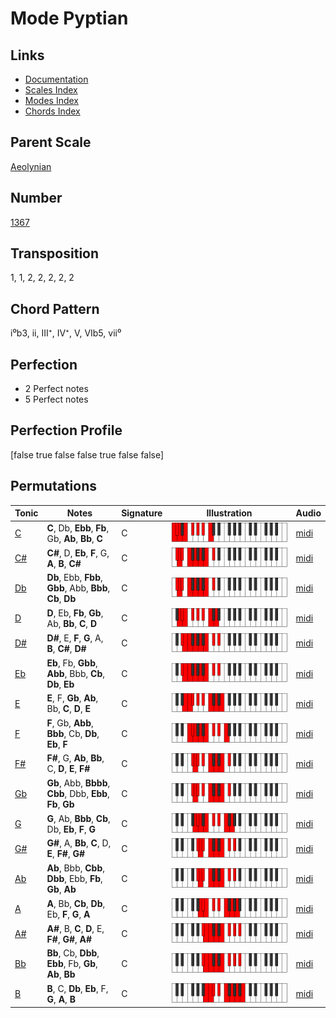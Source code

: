 # Mode Pyptian

## Links

- [Documentation](README.md)
- [Scales Index](Scales.md)
- [Modes Index](Modes.md)
- [Chords Index](Chords.md)

## Parent Scale

[Aeolynian](ScaleAeolynian.md)

## Number

[1367](https://ianring.com/musictheory/scales/1367)

## Transposition

1, 1, 2, 2, 2, 2, 2

## Chord Pattern

i⁰b3, ii, III⁺, IV⁺, V, VIb5, vii⁰

## Perfection

- 2 Perfect notes
- 5 Perfect notes

## Perfection Profile

[false true false false true false false]

## Permutations

| Tonic | Notes | Signature | Illustration | Audio |
|-------|-------|-----------|--------------|-------|
| [C](ModeCNaturalPyptian.md) | **C**, Db, **Ebb**, **Fb**, Gb, **Ab**, **Bb**, **C** | C | ![CNaturalPyptian](ModeCNaturalPyptian.png) | [midi](https://github.com/edipermadi/music/blob/main/docs/ModeCNaturalPyptian.mid?raw=true) |
| [C#](ModeCSharpPyptian.md) | **C#**, D, **Eb**, **F**, G, **A**, **B**, **C#** | C | ![CSharpPyptian](ModeCSharpPyptian.png) | [midi](https://github.com/edipermadi/music/blob/main/docs/ModeCSharpPyptian.mid?raw=true) |
| [Db](ModeDFlatPyptian.md) | **Db**, Ebb, **Fbb**, **Gbb**, Abb, **Bbb**, **Cb**, **Db** | C | ![DFlatPyptian](ModeDFlatPyptian.png) | [midi](https://github.com/edipermadi/music/blob/main/docs/ModeDFlatPyptian.mid?raw=true) |
| [D](ModeDNaturalPyptian.md) | **D**, Eb, **Fb**, **Gb**, Ab, **Bb**, **C**, **D** | C | ![DNaturalPyptian](ModeDNaturalPyptian.png) | [midi](https://github.com/edipermadi/music/blob/main/docs/ModeDNaturalPyptian.mid?raw=true) |
| [D#](ModeDSharpPyptian.md) | **D#**, E, **F**, **G**, A, **B**, **C#**, **D#** | C | ![DSharpPyptian](ModeDSharpPyptian.png) | [midi](https://github.com/edipermadi/music/blob/main/docs/ModeDSharpPyptian.mid?raw=true) |
| [Eb](ModeEFlatPyptian.md) | **Eb**, Fb, **Gbb**, **Abb**, Bbb, **Cb**, **Db**, **Eb** | C | ![EFlatPyptian](ModeEFlatPyptian.png) | [midi](https://github.com/edipermadi/music/blob/main/docs/ModeEFlatPyptian.mid?raw=true) |
| [E](ModeENaturalPyptian.md) | **E**, F, **Gb**, **Ab**, Bb, **C**, **D**, **E** | C | ![ENaturalPyptian](ModeENaturalPyptian.png) | [midi](https://github.com/edipermadi/music/blob/main/docs/ModeENaturalPyptian.mid?raw=true) |
| [F](ModeFNaturalPyptian.md) | **F**, Gb, **Abb**, **Bbb**, Cb, **Db**, **Eb**, **F** | C | ![FNaturalPyptian](ModeFNaturalPyptian.png) | [midi](https://github.com/edipermadi/music/blob/main/docs/ModeFNaturalPyptian.mid?raw=true) |
| [F#](ModeFSharpPyptian.md) | **F#**, G, **Ab**, **Bb**, C, **D**, **E**, **F#** | C | ![FSharpPyptian](ModeFSharpPyptian.png) | [midi](https://github.com/edipermadi/music/blob/main/docs/ModeFSharpPyptian.mid?raw=true) |
| [Gb](ModeGFlatPyptian.md) | **Gb**, Abb, **Bbbb**, **Cbb**, Dbb, **Ebb**, **Fb**, **Gb** | C | ![GFlatPyptian](ModeGFlatPyptian.png) | [midi](https://github.com/edipermadi/music/blob/main/docs/ModeGFlatPyptian.mid?raw=true) |
| [G](ModeGNaturalPyptian.md) | **G**, Ab, **Bbb**, **Cb**, Db, **Eb**, **F**, **G** | C | ![GNaturalPyptian](ModeGNaturalPyptian.png) | [midi](https://github.com/edipermadi/music/blob/main/docs/ModeGNaturalPyptian.mid?raw=true) |
| [G#](ModeGSharpPyptian.md) | **G#**, A, **Bb**, **C**, D, **E**, **F#**, **G#** | C | ![GSharpPyptian](ModeGSharpPyptian.png) | [midi](https://github.com/edipermadi/music/blob/main/docs/ModeGSharpPyptian.mid?raw=true) |
| [Ab](ModeAFlatPyptian.md) | **Ab**, Bbb, **Cbb**, **Dbb**, Ebb, **Fb**, **Gb**, **Ab** | C | ![AFlatPyptian](ModeAFlatPyptian.png) | [midi](https://github.com/edipermadi/music/blob/main/docs/ModeAFlatPyptian.mid?raw=true) |
| [A](ModeANaturalPyptian.md) | **A**, Bb, **Cb**, **Db**, Eb, **F**, **G**, **A** | C | ![ANaturalPyptian](ModeANaturalPyptian.png) | [midi](https://github.com/edipermadi/music/blob/main/docs/ModeANaturalPyptian.mid?raw=true) |
| [A#](ModeASharpPyptian.md) | **A#**, B, **C**, **D**, E, **F#**, **G#**, **A#** | C | ![ASharpPyptian](ModeASharpPyptian.png) | [midi](https://github.com/edipermadi/music/blob/main/docs/ModeASharpPyptian.mid?raw=true) |
| [Bb](ModeBFlatPyptian.md) | **Bb**, Cb, **Dbb**, **Ebb**, Fb, **Gb**, **Ab**, **Bb** | C | ![BFlatPyptian](ModeBFlatPyptian.png) | [midi](https://github.com/edipermadi/music/blob/main/docs/ModeBFlatPyptian.mid?raw=true) |
| [B](ModeBNaturalPyptian.md) | **B**, C, **Db**, **Eb**, F, **G**, **A**, **B** | C | ![BNaturalPyptian](ModeBNaturalPyptian.png) | [midi](https://github.com/edipermadi/music/blob/main/docs/ModeBNaturalPyptian.mid?raw=true) |
